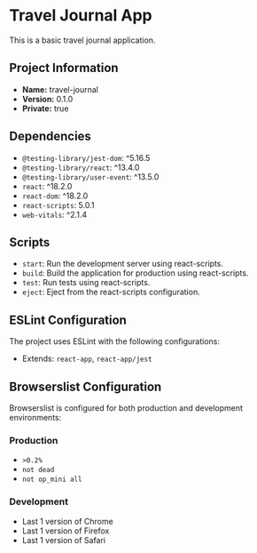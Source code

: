 # Travel Journal App

This is a basic travel journal application.

## Project Information

- **Name:** travel-journal
- **Version:** 0.1.0
- **Private:** true

## Dependencies

- `@testing-library/jest-dom`: ^5.16.5
- `@testing-library/react`: ^13.4.0
- `@testing-library/user-event`: ^13.5.0
- `react`: ^18.2.0
- `react-dom`: ^18.2.0
- `react-scripts`: 5.0.1
- `web-vitals`: ^2.1.4

## Scripts

- `start`: Run the development server using react-scripts.
- `build`: Build the application for production using react-scripts.
- `test`: Run tests using react-scripts.
- `eject`: Eject from the react-scripts configuration.

## ESLint Configuration

The project uses ESLint with the following configurations:

- Extends: `react-app`, `react-app/jest`

## Browserslist Configuration

Browserslist is configured for both production and development environments:

### Production

- `>0.2%`
- `not dead`
- `not op_mini all`

### Development

- Last 1 version of Chrome
- Last 1 version of Firefox
- Last 1 version of Safari
